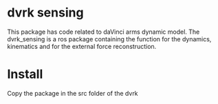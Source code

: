 # dvrk sensing
This package has code related to daVinci arms dynamic model. 
The dvrk_sensing is a ros package containing the function for the dynamics, kinematics and for the external force reconstruction.

# Install
Copy the package in the src folder of the dvrk
